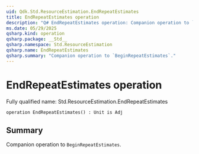 ```yaml
---
uid: Qdk.Std.ResourceEstimation.EndRepeatEstimates
title: EndRepeatEstimates operation
description: "Q# EndRepeatEstimates operation: Companion operation to `BeginRepeatEstimates`."
ms.date: 05/29/2025
qsharp.kind: operation
qsharp.package: __Std__
qsharp.namespace: Std.ResourceEstimation
qsharp.name: EndRepeatEstimates
qsharp.summary: "Companion operation to `BeginRepeatEstimates`."
---
```


# EndRepeatEstimates operation

Fully qualified name: Std.ResourceEstimation.EndRepeatEstimates

```qsharp
operation EndRepeatEstimates() : Unit is Adj
```

## Summary
Companion operation to `BeginRepeatEstimates`.
